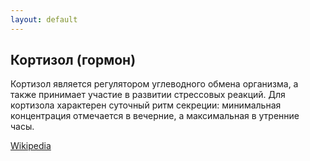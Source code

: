 ```yaml
---
layout: default
---
```


## Кортизол (гормон)

Кортизол является регулятором углеводного обмена организма, а также принимает участие в развитии стрессовых реакций. Для кортизола характерен суточный ритм секреции: минимальная концентрация отмечается в вечерние, а максимальная в утренние часы.

[Wikipedia](https://ru.wikipedia.org/wiki/%D0%9A%D0%BE%D1%80%D1%82%D0%B8%D0%B7%D0%BE%D0%BB)
